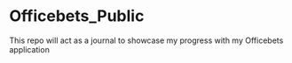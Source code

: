 # Officebets_Public
This repo will act as a journal to showcase my progress with my Officebets application
